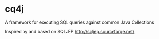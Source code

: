cq4j
====

A framework for executing SQL queries against common Java Collections

Inspired by and based on SQLJEP http://sqljep.sourceforge.net/
